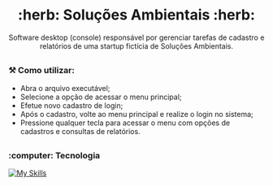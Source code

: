 <h1 align="center"> :herb: Soluções Ambientais :herb: </h1>

<p align="center"> Software desktop (console) responsável por gerenciar tarefas de cadastro e relatórios de uma startup fictícia de Soluções Ambientais. </p>

##

<h3>⚒️ Como utilizar:</h3>

* Abra o arquivo executável;
* Selecione a opção de acessar o menu principal;
* Efetue novo cadastro de login;
* Após o cadastro, volte ao menu principal e realize o login no sistema;
* Pressione qualquer tecla para acessar o menu com opções de cadastros e consultas de relatórios.

##

<h3>:computer: Tecnologia</h3>

[![My Skills](https://skillicons.dev/icons?i=c)](https://skillicons.dev)

